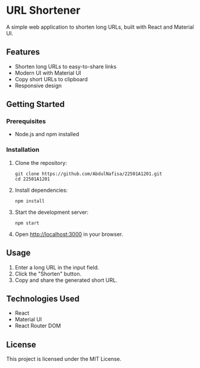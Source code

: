# URL Shortener

A simple web application to shorten long URLs, built with React and Material UI.

## Features

- Shorten long URLs to easy-to-share links
- Modern UI with Material UI
- Copy short URLs to clipboard
- Responsive design

## Getting Started

### Prerequisites

- Node.js and npm installed

### Installation

1. Clone the repository:
   ```
   git clone https://github.com/AbdulNafisa/22501A1201.git
   cd 22501A1201
   ```

2. Install dependencies:
   ```
   npm install
   ```

3. Start the development server:
   ```
   npm start
   ```

4. Open [http://localhost:3000](http://localhost:3000) in your browser.

## Usage

1. Enter a long URL in the input field.
2. Click the "Shorten" button.
3. Copy and share the generated short URL.

## Technologies Used

- React
- Material UI
- React Router DOM

## License

This project is licensed under the MIT License.
